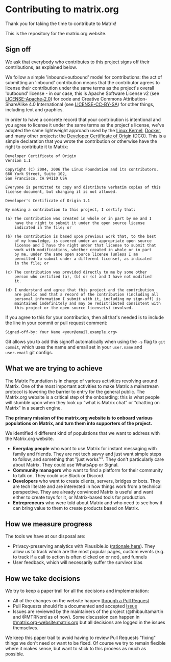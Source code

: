 # Contributing to matrix.org

Thank you for taking the time to contribute to Matrix!

This is the repository for the matrix.org website.

## Sign off

We ask that everybody who contributes to this project signs off their contributions, as explained below.

We follow a simple 'inbound=outbound' model for contributions: the act of submitting an 'inbound' contribution means that the contributor agrees to license their contribution under the same terms as the project's overall 'outbound' license - in our case, this is Apache Software License v2 (see [LICENSE-Apache-2.0](./LICENSE-Apache-2.0)) for code and Creative Commons Attribution-ShareAlike 4.0 International (see [LICENSE-CC-BY-SA](./LICENSE-CC-BY-SA)) for other things, including text and graphics.

In order to have a concrete record that your contribution is intentional and you agree to license it under the same terms as the project's license, we've adopted the same lightweight approach used by the [Linux Kernel](https://www.kernel.org/doc/html/latest/process/submitting-patches.html), [Docker](https://github.com/docker/docker/blob/master/CONTRIBUTING.md), and many other projects: the [Developer Certificate of Origin](https://developercertificate.org/) (DCO). This is a simple declaration that you wrote the contribution or otherwise have the right to contribute it to Matrix:

```
Developer Certificate of Origin
Version 1.1

Copyright (C) 2004, 2006 The Linux Foundation and its contributors.
660 York Street, Suite 102,
San Francisco, CA 94110 USA

Everyone is permitted to copy and distribute verbatim copies of this
license document, but changing it is not allowed.

Developer's Certificate of Origin 1.1

By making a contribution to this project, I certify that:

(a) The contribution was created in whole or in part by me and I
    have the right to submit it under the open source license
    indicated in the file; or

(b) The contribution is based upon previous work that, to the best
    of my knowledge, is covered under an appropriate open source
    license and I have the right under that license to submit that
    work with modifications, whether created in whole or in part
    by me, under the same open source license (unless I am
    permitted to submit under a different license), as indicated
    in the file; or

(c) The contribution was provided directly to me by some other
    person who certified (a), (b) or (c) and I have not modified
    it.

(d) I understand and agree that this project and the contribution
    are public and that a record of the contribution (including all
    personal information I submit with it, including my sign-off) is
    maintained indefinitely and may be redistributed consistent with
    this project or the open source license(s) involved.
```

If you agree to this for your contribution, then all that's needed is to include the line in your commit or pull request comment:

```
Signed-off-by: Your Name <your@email.example.org>
```

Git allows you to add this signoff automatically when using the `-s` flag to `git commit`, which uses the name and email set in your `user.name` and `user.email` git configs.

## What we are trying to achieve

The Matrix Foundation is in charge of various activities revolving around Matrix. One of the most important activities to make Matrix a mainstream protocol is lowering the barrier to entry for the general public. The Matrix.org website is a critical step of the onboarding: this is what people will stumble upon when they look up “what is Matrix chat” or “chatting on Matrix” in a search engine.

**The primary mission of the matrix.org website is to onboard various populations on Matrix, and turn them into supporters of the project.**

We identified 4 different kind of populations that we want to address with the Matrix.org website.

- **Everyday people** who want to use Matrix for instant messaging with family and friends. They are not tech savvy and just want simple steps to follow, and something that "just works™". They don't particularly care about Matrix. They could use WhatsApp or Signal.
- **Community managers** who want to find a platform for their community to talk on. They could use Slack or Discord.
- **Developers** who want to create clients, servers, bridges or bots. They are tech literate and are interested in how things work from a technical perspective. They are already convinced Matrix is useful and want either to create toys for it, or Matrix-based tools for production.
- **Entrepreneurs** who were told about Matrix and who need to see how it can bring value to them to create products based on Matrix.

## How we measure progress

The tools we have at our disposal are:

- Privacy-preserving analytics with Plausible.io ([rationale here](https://ergaster.org/posts/2024/01/24-tracking-what-works/)). They allow us to track which are the most popular pages, custom events (e.g. to track if a call to action is often clicked on or not), and funnels
- User feedback, which will necessarily suffer the survivor bias

## How we take decisions

We try to keep a paper trail for all the decisions and implementation:

- All of the changes on the website happen [through a Pull Request](https://github.com/matrix-org/matrix.org/pulls)
- Pull Requests should fix a documented and accepted [issue](https://github.com/matrix-org/matrix.org/pulls)
- Issues are reviewed by the maintainers of the project (@thibaultamartin and @MTRNord as of now). Some discussion can happen in [#matrix.org-website:matrix.org](https://matrix.to/#/%23matrix.org-website:matrix.org) but all decisions are logged in the issues themselves.

We keep this paper trail to avoid having to review Pull Requests "fixing" things we don't need or want to be fixed. Of course we try to remain flexible where it makes sense, but want to stick to this process as much as possible.
